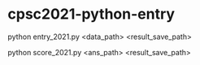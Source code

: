 # cpsc2021-python-entry

python entry_2021.py <data_path> <result_save_path>

python score_2021.py <ans_path> <result_save_path>
